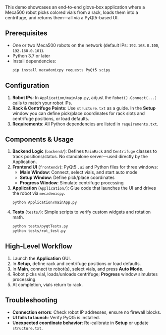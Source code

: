 This demo showcases an end-to-end glove-box application where a Meca500 robot picks colored vials from a rack, loads them into a centrifuge, and returns them—all via a PyQt5-based UI.

## Prerequisites
- One or two Meca500 robots on the network (default IPs: `192.168.0.100`, `192.168.0.101`).
- Python 3.7 or later
- Install dependencies:
  ```bash
  pip install mecademicpy requests PyQt5 scipy
  ```

## Configuration
1. **Robot IPs**: In `Application/mainApp.py`, adjust the `Robot().Connect(...)` calls to match your robot IPs.
2. **Rack & Centrifuge Points**: Use `structure.txt` as a guide. In the **Setup** window you can define pick/place coordinates for rack slots and centrifuge positions, or load defaults.
3. **Requirements**: All Python dependencies are listed in `requirements.txt`.

## Components & Usage
1. **Backend Logic** (`backend/`): Defines `MainRack` and `Centrifuge` classes to track positions/status. No standalone server—used directly by the Application.
2. **Frontend UI** (`frontend/`): PyQt5 `.ui` and Python files for three windows:
   - **Main Window**: Connect, select vials, and start auto mode
   - **Setup Window**: Define pick/place coordinates
   - **Progress Window**: Simulate centrifuge processing
3. **Application** (`Application/`): Glue code that launches the UI and drives the robot via `mecademicpy`.
   ```bash
   python Application/mainApp.py
   ```
4. **Tests** (`tests/`): Simple scripts to verify custom widgets and rotation math.
   ```bash
   python tests/pyqtTests.py
   python tests/rot_test.py
   ```

## High-Level Workflow
1. Launch the **Application** GUI.
2. In **Setup**, define rack and centrifuge positions or load defaults.
3. In **Main**, connect to robot(s), select vials, and press **Auto Mode**.
4. Robot picks vial, loads/unloads centrifuge; **Progress** window simulates processing.
5. At completion, vials return to rack.

## Troubleshooting
- **Connection errors**: Check robot IP addresses, ensure no firewall blocks.
- **UI fails to launch**: Verify PyQt5 is installed.
- **Unexpected coordinate behavior**: Re-calibrate in **Setup** or update `structure.txt`.
